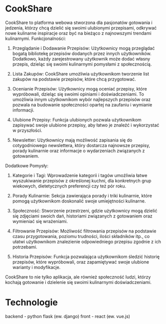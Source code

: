 # CookShare
CookShare to platforma webowa stworzona dla pasjonatów gotowania i jedzenia, którzy chcą dzielić się swoimi ulubionymi przepisami, odkrywać nowe kulinarne inspiracje oraz być na bieżąco z najnowszymi trendami kulinarnymi.
Funkcjonalności:

1. Przeglądanie i Dodawanie Przepisów: Użytkownicy mogą przeglądać bogatą bibliotekę przepisów dodanych przez innych użytkowników. Dodatkowo, każdy zarejestrowany użytkownik może dodać własny przepis, dzieląc się swoimi kulinarnymi pomysłami z społecznością.

2. Lista Zakupów: CookShare umożliwia użytkownikom tworzenie list zakupów na podstawie przepisów, które chcą przygotować.

3. Ocenianie Przepisów: Użytkownicy mogą oceniać przepisy, które wypróbowali, dzieląc się swoimi opiniami i doświadczeniami. To umożliwia innym użytkownikom wybór najlepszych przepisów oraz pozwala na budowanie społeczności opartej na zaufaniu i wymianie informacji.

4. Ulubione Przepisy: Funkcja ulubionych pozwala użytkownikom zapisywać swoje ulubione przepisy, aby łatwo je znaleźć i wykorzystać w przyszłości.

5. Newsletter: Użytkownicy mają możliwość zapisania się do cotygodniowego newslettera, który dostarcza najnowsze przepisy, porady kulinarnie oraz informacje o wydarzeniach związanych z gotowaniem.

Dodatkowe Pomysły:

1. Kategorie i Tagi: Wprowadzenie kategorii i tagów umożliwia łatwe wyszukiwanie przepisów z określonej kuchni, dla konkretnych grup wiekowych, dietetycznych preferencji czy też pór roku.

2. Porady Kulinarnie: Sekcja zawierająca porady i triki kulinarnie, które pomogą użytkownikom doskonalić swoje umiejętności kulinarne.

3. Społeczność: Stworzenie przestrzeni, gdzie użytkownicy mogą dzielić się zdjęciami swoich dań, historiami związanych z gotowaniem oraz wymieniać się wrażeniami.

4. Filtrowanie Przepisów: Możliwość filtrowania przepisów na podstawie czasu przygotowania, poziomu trudności, ilości składników itp., co ułatwi użytkownikom znalezienie odpowiedniego przepisu zgodnie z ich potrzebami.

5. Historia Przepisów: Funkcja pozwalająca użytkownikom śledzić historię przepisów, które wypróbowali, oraz zapamiętywać swoje ulubione warianty i modyfikacje.

CookShare to nie tylko aplikacja, ale również społeczność ludzi, którzy kochają gotowanie i dzielenie się swoimi kulinarnymi doświadczeniami.


# Technologie

backend - python flask (ew. django)
front - react (ew. vue.js)
